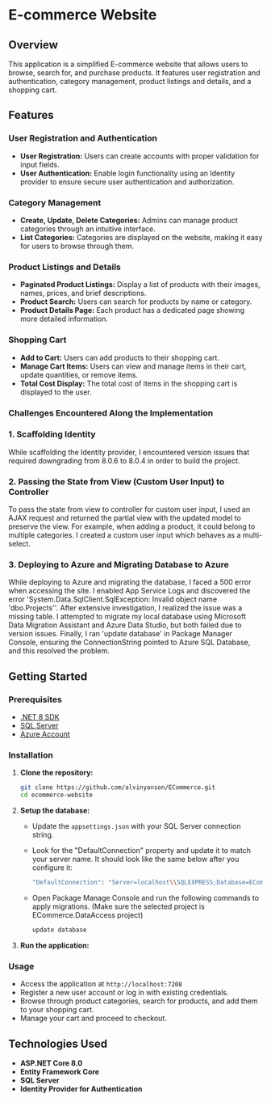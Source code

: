# E-commerce Website

## Overview

This application is a simplified E-commerce website that allows users to browse, search for, and purchase products. It features user registration and authentication, category management, product listings and details, and a shopping cart.

## Features

### User Registration and Authentication
- **User Registration:** Users can create accounts with proper validation for input fields.
- **User Authentication:** Enable login functionality using an Identity provider to ensure secure user authentication and authorization.

### Category Management
- **Create, Update, Delete Categories:** Admins can manage product categories through an intuitive interface.
- **List Categories:** Categories are displayed on the website, making it easy for users to browse through them.

### Product Listings and Details
- **Paginated Product Listings:** Display a list of products with their images, names, prices, and brief descriptions.
- **Product Search:** Users can search for products by name or category.
- **Product Details Page:** Each product has a dedicated page showing more detailed information.

### Shopping Cart
- **Add to Cart:** Users can add products to their shopping cart.
- **Manage Cart Items:** Users can view and manage items in their cart, update quantities, or remove items.
- **Total Cost Display:** The total cost of items in the shopping cart is displayed to the user.

### Challenges Encountered Along the Implementation

### 1. Scaffolding Identity
While scaffolding the Identity provider, I encountered version issues that required downgrading from 8.0.6 to 8.0.4 in order to build the project.

### 2. Passing the State from View (Custom User Input) to Controller
To pass the state from view to controller for custom user input, I used an AJAX request and returned the partial view with the updated model to preserve the view.
For example, when adding a product, it could belong to multiple categories. I created a custom user input which behaves as a multi-select.

### 3. Deploying to Azure and Migrating Database to Azure
While deploying to Azure and migrating the database, I faced a 500 error when accessing the site. I enabled App Service Logs and discovered the error 'System.Data.SqlClient.SqlException: Invalid object name 'dbo.Projects''. After extensive investigation, I realized the issue was a missing table. I attempted to migrate my local database using Microsoft Data Migration Assistant and Azure Data Studio, but both failed due to version issues. Finally, I ran 'update database' in Package Manager Console, ensuring the ConnectionString pointed to Azure SQL Database, and this resolved the problem.

## Getting Started

### Prerequisites
- [.NET 8 SDK](https://dotnet.microsoft.com/download/dotnet/8.0)
- [SQL Server](https://www.microsoft.com/en-us/sql-server/sql-server-downloads)
- [Azure Account](https://azure.microsoft.com/en-us/get-started/azure-portal)

### Installation
1. **Clone the repository:**
    ```bash
    git clone https://github.com/alvinyanson/ECommerce.git
    cd ecommerce-website
    ```

2. **Setup the database:**
    - Update the `appsettings.json` with your SQL Server connection string.
    - Look for the "DefaultConnection" property and update it to match your server name.   It should look like the same below after you configure it:
      ```bash
      "DefaultConnection": "Server=localhost\\SQLEXPRESS;Database=ECommerceWeb;Trusted_Connection=True;TrustServerCertificate=True"
      ```
    
    - Open Package Manage Console and run the following commands to apply migrations. (Make sure the selected project is ECommerce.DataAccess project)
      ```bash
      update database
      ```

3. **Run the application:**

### Usage
- Access the application at `http://localhost:7208`
- Register a new user account or log in with existing credentials.
- Browse through product categories, search for products, and add them to your shopping cart.
- Manage your cart and proceed to checkout.

## Technologies Used
- **ASP.NET Core 8.0**
- **Entity Framework Core**
- **SQL Server**
- **Identity Provider for Authentication**
